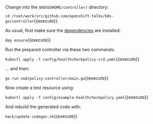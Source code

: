 Change into the `$K8SGOHOME/controller/` directory:

`cd /root/work/src/github.com/openshift-talks/k8s-go/controller`{{execute}}

As usual, first make sure the [dependencies](https://github.com/openshift-talks/k8s-go/blob/master/controller/Gopkg.toml) are installed:

`dep ensure`{{execute}}

Run the prepared controller via these two commands:

`kubectl apply -f config/healthcheckpolicy-crd.yaml`{{execute}}

… and then:

`go run cmd/policy-controller/main.go`{{execute}}

Now create a test resource using:

`kubectl apply -f config/example-healthcheckpolicy.yaml`{{execute}}

And rebuild the generated code with:

`hack/update-codegen.sh`{{execute}}
